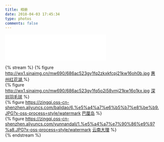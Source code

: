```yaml
---
title: 相册
date: 2018-04-03 17:45:34
type: photos
comments: false
---
```


<!-- 网易云音乐 起风了 手动播放 -->
<iframe frameborder="no" border="0" marginwidth="0" marginheight="0" width=330 height=86 src="//music.163.com/outchain/player?type=2&id=461525011&auto=0&height=66"></iframe>

{% stream %}
{% figure 
http://wx1.sinaimg.cn/mw690/686ac523gy1fq2zkxkfcpj21kw16oh0b.jpg
[惠州红花湖 ](/photos-honghuahu/) 
%}   
{% figure 
http://wx1.sinaimg.cn/mw690/686ac523gy1fq5o2i58vmj21kw16o1kx.jpg
[深圳羽毛球](/photos-szyumaoqiu/) 
%}   
{% figure 
https://zingqi.oss-cn-shenzhen.aliyuncs.com/balidao/6.%e5%a4%a7%e6%b5%b7%e8%be%b9.JPG?x-oss-process=style/watermark
[巴厘岛](/photos-balidao/) 
%}  
{% figure 
https://zingqi.oss-cn-shenzhen.aliyuncs.com/yunnandali/1.%e5%a4%a7%e7%90%86%e9%97%a8.JPG?x-oss-process=style/watermark
[云南大理](/photos-yunnandali/) 
%}    
{% endstream %}